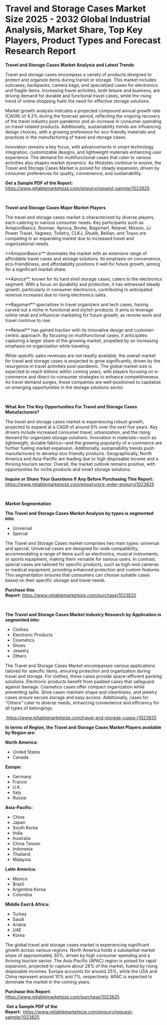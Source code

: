 <p><h1>Travel and Storage Cases Market Size 2025 - 2032 Global Industrial Analysis, Market Share, Top Key Players, Product Types and Forecast Research Report</h1></p><p><strong>Travel and Storage Cases Market Analysis and Latest Trends</strong></p>
<p><p>Travel and storage cases encompass a variety of products designed to protect and organize items during transit or storage. This market includes suitcases, backpacks, camera bags, and specialized cases for electronics and fragile items. Increasing travel activities, both leisure and business, are driving demand for durable and functional travel cases, while the rising trend of online shopping fuels the need for effective storage solutions.</p><p>Market growth analysis indicates a projected compound annual growth rate (CAGR) of 4.3% during the forecast period, reflecting the ongoing recovery of the travel industry post-pandemic and an increase in consumer spending on travel-related products. Additionally, sustainability trends are influencing design choices, with a growing preference for eco-friendly materials and practices in the manufacturing of travel and storage cases.</p><p>Innovation remains a key focus, with advancements in smart technology integration, customizable designs, and lightweight materials enhancing user experience. The demand for multifunctional cases that cater to various activities also shapes market dynamics. As lifestyles continue to evolve, the Travel and Storage Cases Market is poised for steady expansion, driven by consumer preferences for quality, convenience, and sustainability.</p></p>
<p><strong>Get a Sample PDF of the Report:&nbsp;</strong> <a href="https://www.reliablemarketsize.com/enquiry/request-sample/1023825?utm_campaign=2271&utm_medium=2&utm_source=Github&utm_content=ia&utm_term=18042025&utm_id=travel-and-storage-cases">https://www.reliablemarketsize.com/enquiry/request-sample/1023825</a></p>
<p>&nbsp;</p>
<p><strong>Travel and Storage Cases Major Market Players</strong></p>
<p><p>The travel and storage cases market is characterized by diverse players, each catering to various consumer needs. Key participants such as AmazonBasics, Rosmax, Aproca, Bovke, Bagsmart, Relavel, Mossio, JJ Power Travel, Vagreez, Toiletry, CLKJ, Shubb, Beilian, and Toyoo are competing in an expanding market due to increased travel and organizational needs.</p><p>**AmazonBasics** dominates the market with an extensive range of affordable travel cases and storage solutions. Its emphasis on convenience, eco-friendliness, and affordability positions it well for future growth, aiming for a significant market share.</p><p>**Aproca**, known for its hard shell storage cases, caters to the electronics segment. With a focus on durability and protection, it has witnessed steady growth, particularly in consumer electronics, contributing to anticipated revenue increases due to rising electronics sales.</p><p>**Bagsmart** specializes in travel organizers and tech cases, having carved out a niche in functional and stylish products. It aims to leverage online retail and influencer marketing for future growth, as remote work and travel continue to rise.</p><p>**Relavel** has gained traction with its innovative design and customer-centric approach. By focusing on multifunctional cases, it anticipates capturing a larger share of the growing market, propelled by an increasing emphasis on organization while traveling.</p><p>While specific sales revenues are not readily available, the overall market for travel and storage cases is projected to grow significantly, driven by the resurgence in travel activities post-pandemic. The global market size is expected to reach billions within coming years, with players focusing on e-commerce and direct-to-consumer strategies to enhance competitiveness. As travel demand surges, these companies are well-positioned to capitalize on emerging opportunities in the storage solutions sector.</p></p>
<p>&nbsp;</p>
<p><strong>What Are The Key Opportunities For Travel and Storage Cases Manufacturers?</strong></p>
<p><p>The travel and storage cases market is experiencing robust growth, projected to expand at a CAGR of around 6% over the next five years. Key drivers include increased consumer travel, urbanization, and the rising demand for organized storage solutions. Innovation in materials—such as lightweight, durable fabrics—and the growing popularity of e-commerce are further fueling market expansion. Additionally, sustainability trends push manufacturers to develop eco-friendly products. Geographically, North America and Asia-Pacific are leading due to high disposable income and a thriving tourism sector. Overall, the market outlook remains positive, with opportunities for niche products and smart storage solutions.</p></p>
<p><strong>Inquire or Share Your Questions If Any Before Purchasing This Report:</strong> <a href="https://www.reliablemarketsize.com/enquiry/pre-order-enquiry/1023825?utm_campaign=2271&utm_medium=2&utm_source=Github&utm_content=ia&utm_term=18042025&utm_id=travel-and-storage-cases">https://www.reliablemarketsize.com/enquiry/pre-order-enquiry/1023825</a></p>
<p>&nbsp;</p>
<p><strong>Market Segmentation</strong></p>
<p><strong>The Travel and Storage Cases Market Analysis by types is segmented into:</strong></p>
<p><ul><li>Universal</li><li>Special</li></ul></p>
<p><p>The Travel and Storage Cases market comprises two main types: universal and special. Universal cases are designed for wide compatibility, accommodating a range of items such as electronics, musical instruments, or sports equipment, making them versatile for various users. In contrast, special cases are tailored for specific products, such as high-end cameras or medical equipment, providing enhanced protection and custom features. This segmentation ensures that consumers can choose suitable cases based on their specific storage and travel needs.</p></p>
<p><strong>Purchase this Report:&nbsp;</strong><a href="https://www.reliablemarketsize.com/purchase/1023825?utm_campaign=2271&utm_medium=2&utm_source=Github&utm_content=ia&utm_term=18042025&utm_id=travel-and-storage-cases">https://www.reliablemarketsize.com/purchase/1023825</a></p>
<p>&nbsp;</p>
<p><strong>The Travel and Storage Cases Market Industry Research by Application is segmented into:</strong></p>
<p><ul><li>Clothes</li><li>Electronic Products</li><li>Cosmetics</li><li>Shoes</li><li>Jewelry</li><li>Others</li></ul></p>
<p><p>The Travel and Storage Cases Market encompasses various applications tailored for specific items, ensuring protection and organization during travel and storage. For clothes, these cases provide space-efficient packing solutions. Electronic products benefit from padded cases that safeguard against damage. Cosmetics cases offer compact organization while preventing spills. Shoe cases maintain shape and cleanliness, and jewelry cases ensure secure storage and easy access. Additionally, cases for "Others" cater to diverse needs, enhancing convenience and efficiency for all types of belongings.</p></p>
<p><a href="https://www.reliablemarketsize.com/travel-and-storage-cases-r1023825?utm_campaign=2271&utm_medium=2&utm_source=Github&utm_content=ia&utm_term=18042025&utm_id=travel-and-storage-cases">&nbsp;https://www.reliablemarketsize.com/travel-and-storage-cases-r1023825</a></p>
<p><strong>In terms of Region, the Travel and Storage Cases Market Players available by Region are:</strong></p>
<p>
    <p> <strong> North America: </strong>
        <ul>
            <li>United States</li>
            <li>Canada</li>
        </ul>
        </p> 
    <p> <strong> Europe: </strong>
        <ul>
            <li>Germany</li>
            <li>France</li>
            <li>U.K.</li>
            <li>Italy</li>
            <li>Russia</li>
        </ul>
        </p> 
    <p> <strong> Asia-Pacific: </strong>
        <ul>
            <li>China</li>
            <li>Japan</li>
            <li>South Korea</li>
            <li>India</li>
            <li>Australia</li>
            <li>China Taiwan</li>
            <li>Indonesia</li>
            <li>Thailand</li>
            <li>Malaysia</li>
        </ul>
        </p> 
    <p> <strong> Latin America: </strong>
        <ul>
            <li>Mexico</li>
            <li>Brazil</li>
            <li>Argentina Korea</li>
            <li>Colombia</li>
        </ul>
        </p> 
    <p> <strong> Middle East & Africa: </strong>
        <ul>
            <li>Turkey</li>
            <li>Saudi</li>
            <li>Arabia</li>
            <li>UAE</li>
            <li>Korea</li>
        </ul>
    </p>
    </p>
<p><p>The global travel and storage cases market is experiencing significant growth across various regions. North America holds a substantial market share of approximately 30%, driven by high consumer spending and a thriving tourism sector. The Asia-Pacific (APAC) region is poised for rapid expansion, projected to capture about 28% of the market, fueled by rising disposable incomes. Europe accounts for around 25%, while the USA and China represent around 10% and 7%, respectively. APAC is expected to dominate the market in the coming years.</p></p>
<p><strong>Purchase this Report: </strong><a href="https://www.reliablemarketsize.com/purchase/1023825?utm_campaign=2271&utm_medium=2&utm_source=Github&utm_content=ia&utm_term=18042025&utm_id=travel-and-storage-cases">https://www.reliablemarketsize.com/purchase/1023825</a></p>
<p>&nbsp;<strong>Get a Sample PDF of the Report:&nbsp;&nbsp;</strong><a href="https://www.reliablemarketsize.com/enquiry/request-sample/1023825?utm_campaign=2271&utm_medium=2&utm_source=Github&utm_content=ia&utm_term=18042025&utm_id=travel-and-storage-cases">https://www.reliablemarketsize.com/enquiry/request-sample/1023825</a></p>
<p><strong></strong></p>
<p><p></p><p></p><p></p></p>